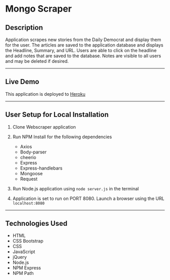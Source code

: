 # Mongo Scraper

## Description
Application scrapes new stories from the Daily Democrat and display them for the user. The articles are saved to the application database and displays the Headline, Summary, and URL. Users are able to click on the headline and add notes that are saved to the database. Notes are visible to all users and may be deleted if desired.

---
## Live Demo
This application is deployed to [Heroku](https://mighty-tundra-40442.herokuapp.com/)

---
## User Setup for Local Installation

1. Clone Webscraper application

2. Run NPM Install for the following dependencies
    * Axios
    * Body-parser
    * cheerio
    * Express
    * Express-handlebars
    * Mongoose
    * Request

3. Run Node.js application using `node server.js` in the terminal

4. Application is set to run on PORT 8080. Launch a browser using the URL `localhost:8080`

---
## Technologies Used
* HTML
* CSS Bootstrap
* CSS
* JavaScript 
* jQuery
* Node.js
* NPM Express
* NPM Path